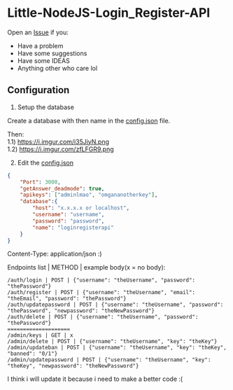 # Little-NodeJS-Login_Register-API


Open an [Issue](https://github.com/HideakiAtsuyo/Little-NodeJS-Login_Register-API/issues) if you:
- Have a problem
- Have some suggestions
- Have some IDEAS
- Anything other who care lol


## Configuration

1) Setup the database

Create a database with then name in the [config.json](https://github.com/HideakiAtsuyo/Little-NodeJS-Login_Register-API/blob/main/config.json) file.

Then:<br>1.1) https://i.imgur.com/i35JiyN.png<br>1.2) https://i.imgur.com/zfLFGR9.png

2) Edit the [config.json](https://github.com/HideakiAtsuyo/Little-NodeJS-Login_Register-API/blob/main/config.json)

```json
{
	"Port": 3000,
	"getAnswer_deadmode": true,
	"apikeys": ["adminlmao", "omgananotherkey"],
	"database":{
		"host": "x.x.x.x or localhost",
		"username": "username",
		"password": "password",
		"name": "loginregisterapi"
	}
}
```

Content-Type: application/json :)

Endpoints list | METHOD | example body(x = no body):

```
/auth/login | POST | {"username": "theUsername", "password": "thePassword"}
/auth/register | POST | {"username": "theUsername", "email": "theEmail", "password": "thePassword"}
/auth/updatepassword | POST | {"username": "theUsername", "password": "thePassword", "newpassword": "theNewPassword"}
/auth/delete | POST | {"username": "theUsername", "password": "thePassword"}
====================
/admin/keys | GET | x
/admin/delete | POST | {"username": "theUsername", "key": "theKey"}
/admin/updateban | POST | {"username": "theUsername", "key": "theKey", "banned": "0/1"}
/admin/updatepassword | POST | {"username": "theUsername", "key": "theKey", "newpassword": "theNewPassword"}
```

I think i will update it because i need to make a better code :(




<!-- But it's still an open-source so i don't care about the code but shhhht it's a secret! :) -->
